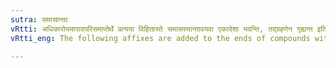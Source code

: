 ```yaml
---
sutra: समासान्ताः
vRtti: अधिकारोयमापादपरिसमाप्तेर्थे प्रत्यया विहितास्ते समासस्यान्तावयवा एकादेशा भवन्ति, तद्ग्रहणेन गृह्यन्त इति वेदितव्यम् ॥
vRtti_eng: The following affixes are added to the ends of compounds without changing their sense.

---
```

